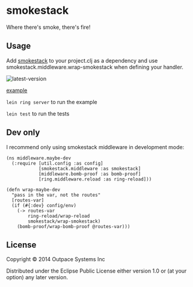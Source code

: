 # smokestack

Where there's smoke, there's fire!

## Usage

Add [smokestack](https://clojars.org/smokestack) to your project.clj as a dependency and use smokestack.middleware.wrap-smokestack when defining your handler.

![latest-version](https://clojars.org/smokestack/latest-version.svg)

[example](https://github.com/outpace/smokestack/blob/master/src/smokestack/example.clj)


`lein ring server` to run the example

`lein test` to run the tests

## Dev only

I recommend only using smokestack middleware in development mode:

```
(ns middleware.maybe-dev
  (:require [util.config :as config]
            [smokestack.middleware :as smokestack]
            [middleware.bomb-proof :as bomb-proof]
            [ring.middleware.reload :as ring-reload]))

(defn wrap-maybe-dev
  "pass in the var, not the routes"
  [routes-var]
  (if (#{:dev} config/env)
    (-> routes-var
        ring-reload/wrap-reload
        smokestack/wrap-smokestack)
    (bomb-proof/wrap-bomb-proof @routes-var)))
```

## License

Copyright © 2014 Outpace Systems Inc

Distributed under the Eclipse Public License either version 1.0 or (at
your option) any later version.
